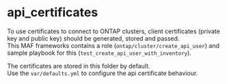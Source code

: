 # api_certificates

To use certificates to connect to ONTAP clusters, client certificates (private key and public key) should be generated, stored and passed.  
This MAF frameworks contains a role (`ontap/cluster/create_api_user`) and sample playbook for this (`test_create_api_user_with_inventory`).
  
The certificates are stored in this folder by default.  
Use the `var/defaults.yml` to configure the api certificate behaviour.